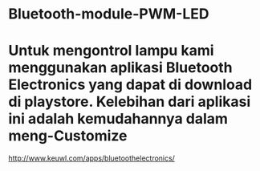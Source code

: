 # Bluetooth-module-PWM-LED
# Untuk mengontrol lampu kami menggunakan aplikasi Bluetooth Electronics yang dapat di download di playstore. Kelebihan dari aplikasi ini adalah kemudahannya dalam meng-Customize
http://www.keuwl.com/apps/bluetoothelectronics/

